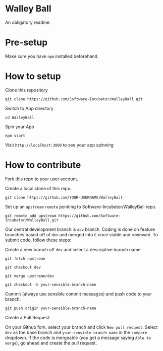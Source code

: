 # Walley Ball

An obligatory readme.

# Pre-setup

Make sure you have `npm` installed beforehand.

# How to setup

Clone this repository

`git clone https://github.com/Software-Incubator/WalleyBall.git`

Switch to App directory

`cd WalleyBall`

Spin your App

`npm start`

Visit `http://localhost:3000` to see your app spinning

# How to contribute

Fork this repo to your user account.

Create a local clone of this repo.

`git clone https://github.com/YOUR-USERNAME/WalleyBall`

Set up an `upstream` `remote` pointing to Software-Incubator/WalleyBall repo.

`git remote add upstream https://github.com/Software-Incubator/WalleyBall.git`

Our central development branch is `dev` branch. Coding is done on feature branches based off of `dev` and merged into it once stable and reviewed.
To submit code, follow these steps:

Create a new branch off `dev` and select a descriptive branch name

`git fetch upstream`

`git checkout dev`

`git merge upstream/dev`

`git checkout -b your-sensible-branch-name`

Commit (always use sensible commit messages) and push code to your branch.

`git push origin your-sensible-branch-name`

Create a Pull Request:

On your Github fork, select your branch and click `New pull request`. Select `dev` as the base branch and `your-sensible-branch-name` in the `compare` dropdown.
If the code is mergeable (you get a message saying `Able to merge`), go ahead and create the pull request.